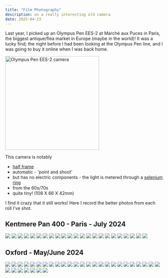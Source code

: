 ```yaml
---
title: "Film Photography"
description: on a really interesting old camera
date: 2025-04-23
---
```

Last year, I picked up an Olympus Pen EES-2 at Marché aux Puces in Paris, the biggest antique/flea market in Europe (maybe in the world)! It was a lucky find; the night before I had been looking at the Olympus Pen line, and I was going to buy it online when I was back home. 

<img src="/images/blog/Pasted%20image%2020241029204920.png" width="300" alt="Olympus Pen EES-2 camera">

This camera is notably
- [half frame](https://en.wikipedia.org/wiki/Half-frame_camera)
- automatic - 'point and shoot'
- but has no electric components - the light is metered through a [selenium ring](https://www.35mmc.com/17/08/2020/always-the-sun-in-admiration-of-the-selenium-cell-compact-camera-by-chris-pattison/) 
- from the 60s/70s
- quite tiny! (108 X 66 X 42mm)

I find it crazy that it still works! Here I record the better photos from each roll I've shot.

## Kentmere Pan 400 - Paris - July 2024

![](/images/blog/Pasted%20image%2020241028101252.png)
![](/images/blog/Pasted%20image%2020241028101515.png)
![](/images/blog/Pasted%20image%2020241028101526.png)
![](/images/blog/Pasted%20image%2020241028101534.png)
![](/images/blog/Pasted%20image%2020241028101558.png)
![](/images/blog/Pasted%20image%2020241028101624.png)
![](/images/blog/Pasted%20image%2020241028101635.png)
![](/images/blog/Pasted%20image%2020241028102009.png)
![](/images/blog/Pasted%20image%2020241028102024.png)
![](/images/blog/Pasted%20image%2020241028102032.png)
![](/images/blog/Pasted%20image%2020241028102036.png)
![](/images/blog/Pasted%20image%2020241028102043.png)
![](/images/blog/Pasted%20image%2020241028102048.png)
![](/images/blog/Pasted%20image%2020241028102052.png)
![](/images/blog/Pasted%20image%2020241028102106.png)
![](/images/blog/Pasted%20image%2020241028102115.png)
![](/images/blog/Pasted%20image%2020241028102119.png)
![](/images/blog/Pasted%20image%2020241028102125.png)
![](/images/blog/Pasted%20image%2020241028102133.png)
![](/images/blog/Pasted%20image%2020241028102139.png)
![](/images/blog/Pasted%20image%2020241028102214.png)
![](/images/blog/Pasted%20image%2020241028102226.png)
![](/images/blog/Pasted%20image%2020241028102231.png)


## Oxford - May/June 2024

![](/images/blog/000125820003.jpg)
![](/images/blog/000125820005.jpg)
![](/images/blog/000125820007.jpg)
![](/images/blog/000125820010.jpg)
![](/images/blog/000125820011.jpg)
![](/images/blog/000125820012.jpg)
![](/images/blog/000125820015.jpg)
![](/images/blog/000125820020.jpg)
![](/images/blog/000125820022.jpg)
![](/images/blog/000125820023.jpg)
![](/images/blog/000125820024.jpg)
![](/images/blog/000125820026.jpg)
![](/images/blog/000125820028.jpg)
![](/images/blog/000125820029.jpg)
![](/images/blog/000125820032.jpg)
![](/images/blog/000125820033.jpg)
![](/images/blog/000125820037.jpg)
![](/images/blog/000125820039.jpg)
![](/images/blog/000125820040.jpg)
![](/images/blog/000125820041.jpg)
![](/images/blog/000125820042.jpg)
![](/images/blog/000125820043.jpg)
![](/images/blog/000125820044.jpg)
![](/images/blog/000125820050.jpg)
![](/images/blog/000125820052.jpg)
![](/images/blog/000125820054.jpg)
![](/images/blog/000125820056.jpg)
![](/images/blog/000125820058.jpg)
![](/images/blog/000125820059.jpg)
![](/images/blog/000125820057.jpg)
![](/images/blog/000125820061.jpg)
![](/images/blog/000125820063.jpg)